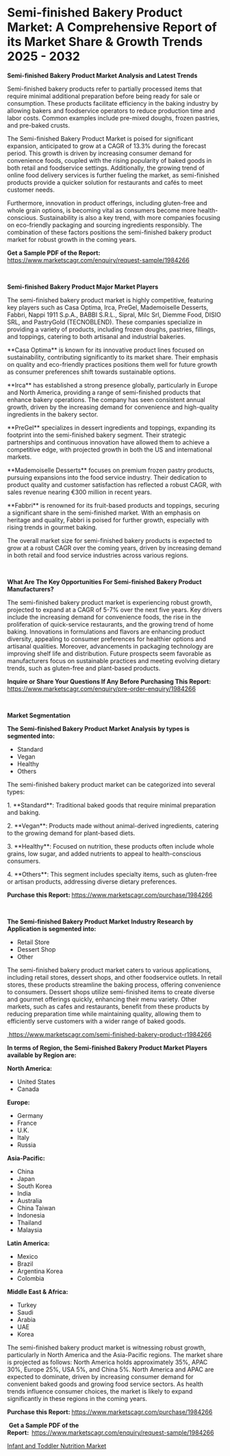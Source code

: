 <p><h1>Semi-finished Bakery Product Market: A Comprehensive Report of its Market Share & Growth Trends 2025 - 2032</h1></p><p><strong>Semi-finished Bakery Product Market Analysis and Latest Trends</strong></p>
<p><p>Semi-finished bakery products refer to partially processed items that require minimal additional preparation before being ready for sale or consumption. These products facilitate efficiency in the baking industry by allowing bakers and foodservice operators to reduce production time and labor costs. Common examples include pre-mixed doughs, frozen pastries, and pre-baked crusts.</p><p>The Semi-finished Bakery Product Market is poised for significant expansion, anticipated to grow at a CAGR of 13.3% during the forecast period. This growth is driven by increasing consumer demand for convenience foods, coupled with the rising popularity of baked goods in both retail and foodservice settings. Additionally, the growing trend of online food delivery services is further fueling the market, as semi-finished products provide a quicker solution for restaurants and cafés to meet customer needs.</p><p>Furthermore, innovation in product offerings, including gluten-free and whole grain options, is becoming vital as consumers become more health-conscious. Sustainability is also a key trend, with more companies focusing on eco-friendly packaging and sourcing ingredients responsibly. The combination of these factors positions the semi-finished bakery product market for robust growth in the coming years.</p></p>
<p><strong>Get a Sample PDF of the Report:&nbsp;</strong> <a href="https://www.marketscagr.com/enquiry/request-sample/1984266?utm_campaign=2292&utm_medium=2&utm_source=Github&utm_content=ia&utm_term=15022025&utm_id=semi-finished-bakery-product">https://www.marketscagr.com/enquiry/request-sample/1984266</a></p>
<p>&nbsp;</p>
<p><strong>Semi-finished Bakery Product Major Market Players</strong></p>
<p><p>The semi-finished bakery product market is highly competitive, featuring key players such as Casa Optima, Irca, PreGel, Mademoiselle Desserts, Fabbri, Nappi 1911 S.p.A., BABBI S.R.L., Sipral, Milc Srl, Diemme Food, DISIO SRL, and PastryGold (TECNOBLEND). These companies specialize in providing a variety of products, including frozen doughs, pastries, fillings, and toppings, catering to both artisanal and industrial bakeries.</p><p>**Casa Optima** is known for its innovative product lines focused on sustainability, contributing significantly to its market share. Their emphasis on quality and eco-friendly practices positions them well for future growth as consumer preferences shift towards sustainable options.</p><p>**Irca** has established a strong presence globally, particularly in Europe and North America, providing a range of semi-finished products that enhance bakery operations. The company has seen consistent annual growth, driven by the increasing demand for convenience and high-quality ingredients in the bakery sector.</p><p>**PreGel** specializes in dessert ingredients and toppings, expanding its footprint into the semi-finished bakery segment. Their strategic partnerships and continuous innovation have allowed them to achieve a competitive edge, with projected growth in both the US and international markets.</p><p>**Mademoiselle Desserts** focuses on premium frozen pastry products, pursuing expansions into the food service industry. Their dedication to product quality and customer satisfaction has reflected a robust CAGR, with sales revenue nearing €300 million in recent years.</p><p>**Fabbri** is renowned for its fruit-based products and toppings, securing a significant share in the semi-finished market. With an emphasis on heritage and quality, Fabbri is poised for further growth, especially with rising trends in gourmet baking.</p><p>The overall market size for semi-finished bakery products is expected to grow at a robust CAGR over the coming years, driven by increasing demand in both retail and food service industries across various regions.</p></p>
<p>&nbsp;</p>
<p><strong>What Are The Key Opportunities For Semi-finished Bakery Product Manufacturers?</strong></p>
<p><p>The semi-finished bakery product market is experiencing robust growth, projected to expand at a CAGR of 5-7% over the next five years. Key drivers include the increasing demand for convenience foods, the rise in the proliferation of quick-service restaurants, and the growing trend of home baking. Innovations in formulations and flavors are enhancing product diversity, appealing to consumer preferences for healthier options and artisanal qualities. Moreover, advancements in packaging technology are improving shelf life and distribution. Future prospects seem favorable as manufacturers focus on sustainable practices and meeting evolving dietary trends, such as gluten-free and plant-based products.</p></p>
<p><strong>Inquire or Share Your Questions If Any Before Purchasing This Report:</strong> <a href="https://www.marketscagr.com/enquiry/pre-order-enquiry/1984266?utm_campaign=2292&utm_medium=2&utm_source=Github&utm_content=ia&utm_term=15022025&utm_id=semi-finished-bakery-product">https://www.marketscagr.com/enquiry/pre-order-enquiry/1984266</a></p>
<p>&nbsp;</p>
<p><strong>Market Segmentation</strong></p>
<p><strong>The Semi-finished Bakery Product Market Analysis by types is segmented into:</strong></p>
<p><ul><li>Standard</li><li>Vegan</li><li>Healthy</li><li>Others</li></ul></p>
<p><p>The semi-finished bakery product market can be categorized into several types: </p><p>1. **Standard**: Traditional baked goods that require minimal preparation and baking. </p><p>2. **Vegan**: Products made without animal-derived ingredients, catering to the growing demand for plant-based diets. </p><p>3. **Healthy**: Focused on nutrition, these products often include whole grains, low sugar, and added nutrients to appeal to health-conscious consumers. </p><p>4. **Others**: This segment includes specialty items, such as gluten-free or artisan products, addressing diverse dietary preferences.</p></p>
<p><strong>Purchase this Report:&nbsp;</strong><a href="https://www.marketscagr.com/purchase/1984266?utm_campaign=2292&utm_medium=2&utm_source=Github&utm_content=ia&utm_term=15022025&utm_id=semi-finished-bakery-product">https://www.marketscagr.com/purchase/1984266</a></p>
<p>&nbsp;</p>
<p><strong>The Semi-finished Bakery Product Market Industry Research by Application is segmented into:</strong></p>
<p><ul><li>Retail Store</li><li>Dessert Shop</li><li>Other</li></ul></p>
<p><p>The semi-finished bakery product market caters to various applications, including retail stores, dessert shops, and other foodservice outlets. In retail stores, these products streamline the baking process, offering convenience to consumers. Dessert shops utilize semi-finished items to create diverse and gourmet offerings quickly, enhancing their menu variety. Other markets, such as cafes and restaurants, benefit from these products by reducing preparation time while maintaining quality, allowing them to efficiently serve customers with a wider range of baked goods.</p></p>
<p><a href="https://www.marketscagr.com/semi-finished-bakery-product-r1984266?utm_campaign=2292&utm_medium=2&utm_source=Github&utm_content=ia&utm_term=15022025&utm_id=semi-finished-bakery-product">&nbsp;https://www.marketscagr.com/semi-finished-bakery-product-r1984266</a></p>
<p><strong>In terms of Region, the Semi-finished Bakery Product Market Players available by Region are:</strong></p>
<p>
    <p> <strong> North America: </strong>
        <ul>
            <li>United States</li>
            <li>Canada</li>
        </ul>
        </p> 
    <p> <strong> Europe: </strong>
        <ul>
            <li>Germany</li>
            <li>France</li>
            <li>U.K.</li>
            <li>Italy</li>
            <li>Russia</li>
        </ul>
        </p> 
    <p> <strong> Asia-Pacific: </strong>
        <ul>
            <li>China</li>
            <li>Japan</li>
            <li>South Korea</li>
            <li>India</li>
            <li>Australia</li>
            <li>China Taiwan</li>
            <li>Indonesia</li>
            <li>Thailand</li>
            <li>Malaysia</li>
        </ul>
        </p> 
    <p> <strong> Latin America: </strong>
        <ul>
            <li>Mexico</li>
            <li>Brazil</li>
            <li>Argentina Korea</li>
            <li>Colombia</li>
        </ul>
        </p> 
    <p> <strong> Middle East & Africa: </strong>
        <ul>
            <li>Turkey</li>
            <li>Saudi</li>
            <li>Arabia</li>
            <li>UAE</li>
            <li>Korea</li>
        </ul>
    </p>
    </p>
<p><p>The semi-finished bakery product market is witnessing robust growth, particularly in North America and the Asia-Pacific regions. The market share is projected as follows: North America holds approximately 35%, APAC 30%, Europe 25%, USA 5%, and China 5%. North America and APAC are expected to dominate, driven by increasing consumer demand for convenient baked goods and growing food service sectors. As health trends influence consumer choices, the market is likely to expand significantly in these regions in the coming years.</p></p>
<p><strong>Purchase this Report: </strong><a href="https://www.marketscagr.com/purchase/1984266?utm_campaign=2292&utm_medium=2&utm_source=Github&utm_content=ia&utm_term=15022025&utm_id=semi-finished-bakery-product">https://www.marketscagr.com/purchase/1984266</a></p>
<p>&nbsp;<strong>Get a Sample PDF of the Report:&nbsp;&nbsp;</strong><a href="https://www.marketscagr.com/enquiry/request-sample/1984266?utm_campaign=2292&utm_medium=2&utm_source=Github&utm_content=ia&utm_term=15022025&utm_id=semi-finished-bakery-product">https://www.marketscagr.com/enquiry/request-sample/1984266</a></p>
<p><strong></strong></p>
<p><p><a href="https://github.com/skerretflossie9297/Market-Research-Report-List-1/blob/main/infant-and-toddler-nutrition-market.md?utm_campaign=2292&utm_medium=2&utm_source=Github&utm_content=ia&utm_term=15022025&utm_id=semi-finished-bakery-product">Infant and Toddler Nutrition Market</a></p></p>
